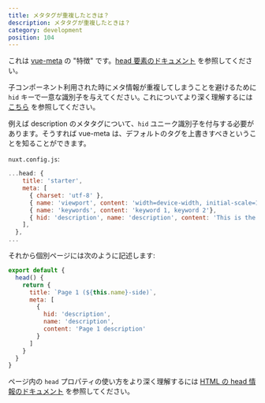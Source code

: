 ```yaml
---
title: メタタグが重複したときは？
description: メタタグが重複したときは？
category: development
position: 104
---
```


これは [vue-meta](https://github.com/nuxt/vue-meta) の "特徴" です。[head 要素のドキュメント](/guide/views#html-%E3%81%AE-head-%E6%83%85%E5%A0%B1) を参照してください。

<div class="Alert">

子コンポーネント利用された時にメタ情報が重複してしまうことを避けるために <code>hid</code> キーで一意な識別子を与えてください｡ これについてより深く理解するには [こちら](https://vue-meta.nuxtjs.org/api/#tagidkeyname) を参照してください。

</div>

例えば description のメタタグについて、`hid` ユニーク識別子を付与する必要があります。そうすれば vue-meta は、デフォルトのタグを上書きすべきということを知ることができます。

`nuxt.config.js`:

```js
...head: {
    title: 'starter',
    meta: [
      { charset: 'utf-8' },
      { name: 'viewport', content: 'width=device-width, initial-scale=1' },
      { name: 'keywords', content: 'keyword 1, keyword 2'},
      { hid: 'description', name: 'description', content: 'This is the generic description.'}
    ],
  },
...
```

それから個別ページには次のように記述します:

```js
export default {
  head() {
    return {
      title: `Page 1 (${this.name}-side)`,
      meta: [
        {
          hid: 'description',
          name: 'description',
          content: 'Page 1 description'
        }
      ]
    }
  }
}
```

ページ内の `head` プロパティの使い方をより深く理解するには [HTML の head 情報のドキュメント](/guide/views#html-%E3%81%AE-head-%E6%83%85%E5%A0%B1) を参照してください。
